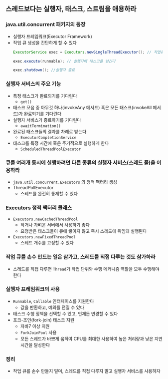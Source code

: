 ## 스레드보다는 실행자, 태스크, 스트림을 애용하라

### java.util.concurrent 패키지의 등장
- 실행자 프레임워크(Executor Framework) 
- 작업 큐 생성을 간단하게 할 수 있다
    ```java
    ExecutorService exec = Executors.newSingleThreadExecutor(); // 작업큐를 생성한다
    
    exec.execute(runnable); // 실행자에 태스크를 넘긴다
    
    exec.shutdown(); //실행자 종료
    ```
  
### 실행자 서비스의 주요 기능
- 특정 태스크가 완료되기를 기다린다 
  - `get()`
- 태스크 모음 중 아무것 하나(invokeAny 메서드) 혹은 모든 태스크(invokeAll 메서드)가 완료되기를 기다린다
- 실행자 서비스가 종료하기를 기다린다
  - `awaitTermination()`
- 완료된 태스크들의 결과를 차례로 받는다
  - `ExecutorCompletionService`
- 태스크를 특정 시간에 혹은 주기적으로 실행하게 한다
  - `ScheduledThreadPoolExecutor`

### 큐를 여러개 동시에 실행하려면 다른 종류의 실행자 서비스(스레드 풀)을 이용하라 
- `java.util.concurrent.Executors` 의 정적 팩터리 생성
- ThreadPollExecutor 
  - 스레드를 완전히 통제할 수 있다 

### Executors 정적 팩터리 클래스 
- `Executors.newCachedThreadPool`
  - 작거나 가벼운 서버에서 사용하기 좋다
  - 요청받은 태스크들이 큐에 쌓이지 않고 즉시 스레드에 위임돼 실행된다
- `Executors.newFixedThreadPool`
  - 스레드 개수를 고정할 수 있다

### 작업 큐를 손수 만드는 일은 삼가고, 스레드를 직접 다루는 것도 삼가하라 
- 스레드를 직접 다루면 `Thread`가 작업 단위와 수행 메커니즘 역할을 모두 수행해야 한다

### 실행자 프레임워크의 사용
- `Runnable`, `Callable` 인터페이스를 지원한다
  - 값을 반환하고, 예외를 던질 수 있다
- 태스크 수행 정책을 선택할 수 있고, 언제든 변경할 수 있다
- 포크-조인(fork-join) 태스크 지원
  - 자바7 이상 지원 
  - `ForkJoinPool` 사용
  - 모든 스레드가 바쁘게 움직여 CPU를 최대한 사용하여 높은 처리량과 낮은 지연시간을 달성한다
  

### 정리
- 작업 큐를 손수 만들지 말며, 스레드를 직접 다루지 말고 실행자 서비스를 사용하자
